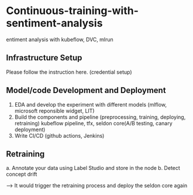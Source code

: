# Continuous-training-with-sentiment-analysis
entiment analysis with kubeflow, DVC, mlrun

## Infrastructure Setup

Please follow the instruction here. (credential setup)

## Model/code Development and Deployment

1. EDA and develop the experiment with different models (mlflow, microsoft reponsible widget, LIT)
2. Build the components and pipeline (preprocessing, training, deploying, retraining) kubeflow pipeline, tfx, seldon core(A/B testing, canary deployment)
3. Write CI/CD (github actions, Jenkins)

## Retraining 

a. Annotate your data using Label Studio and store in the node
b. Detect concept drift

--> It would trigger the retraining process and deploy the seldon core again
